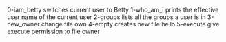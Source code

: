 0-iam_betty switches current user to Betty
1-who_am_i prints the effective user name of the current user
2-groups lists all the groups a user is in
3-new_owner change file own
4-empty creates new file hello
5-execute give execute permission to file owner
